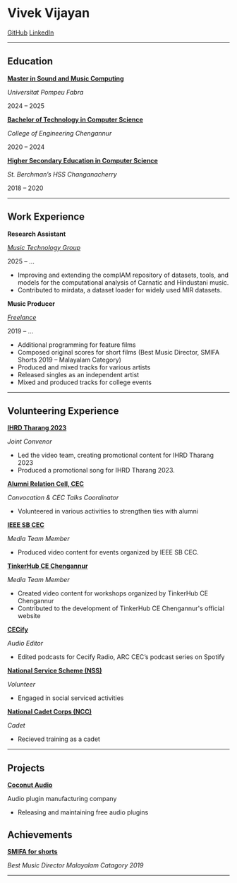 # Vivek Vijayan

[GitHub](https://github.com/vivekvjyn)
[LinkedIn](https://www.linkedin.com/in/vivek-vijayan12/)

---

## Education

[**Master in Sound and Music Computing**](https://www.upf.edu/web/smc)

*Universitat Pompeu Fabra*

2024 – 2025

[**Bachelor of Technology in Computer Science**](https://ceconline.edu/academics/departments/computer-science/)

*College of Engineering Chengannur*

2020 – 2024

[**Higher Secondary Education in Computer Science**](https://www.sbhss.in/2023/07/science-with-computer-science.html)

*St. Berchman’s HSS Changanacherry*

2018 – 2020

---

## Work Experience

**Research Assistant**

[*Music Technology Group*](https://www.upf.edu/web/mtg)

2025 – ...

- Improving and extending the compIAM repository of datasets, tools, and models for the computational analysis of Carnatic and Hindustani music.
- Contributed to mirdata, a dataset loader for widely used MIR datasets.

**Music Producer**

[*Freelance*](https://www.youtube.com/playlist?list=PLcoyEawxwo3pYLek-4dW2vnWtg_CNpXwu)

2019 – ...

- Additional programming for feature films
- Composed original scores for short films (Best Music Director, SMIFA Shorts 2019 – Malayalam Category)
- Produced and mixed tracks for various artists
- Released singles as an independent artist
- Mixed and produced tracks for college events

---

## Volunteering Experience

[**IHRD Tharang 2023**](https://tharang.ihrd.ac.in/)

*Joint Convenor*

- Led the video team, creating promotional content for IHRD Tharang 2023
- Produced a promotional song for IHRD Tharang 2023.

[**Alumni Relation Cell, CEC**](https://arc.ceconline.edu/)

*Convocation & CEC Talks Coordinator*

- Volunteered in various activities to strengthen ties with alumni

[**IEEE SB CEC**](https://cecieee.org/)

*Media Team Member*

- Produced video content for events organized by IEEE SB CEC.

[**TinkerHub CE Chengannur**](https://tinkerhub-cec-website.vercel.app/)

*Media Team Member*

- Created video content for workshops organized by TinkerHub CE Chengannur
- Contributed to the development of TinkerHub CE Chengannur's official website

[**CECify**](https://open.spotify.com/show/6rReb7whpQweDQpeZLDDGW)

*Audio Editor*

- Edited podcasts for Cecify Radio, ARC CEC’s podcast series on Spotify

[**National Service Scheme (NSS)**](https://nss.gov.in/)

*Volunteer*

- Engaged in social serviced activities

[**National Cadet Corps (NCC)**](https://indiancc.mygov.in/)

*Cadet*

- Recieved training as a cadet

---

## Projects

[**Coconut Audio**](https://github.com/coconut-audio)

Audio plugin manufacturing company

- Releasing and maintaining free audio plugins

## Achievements

[**SMIFA for shorts**](https://www.facebook.com/SMIFA.official)

*Best Music Director Malayalam Catagory 2019*

---
